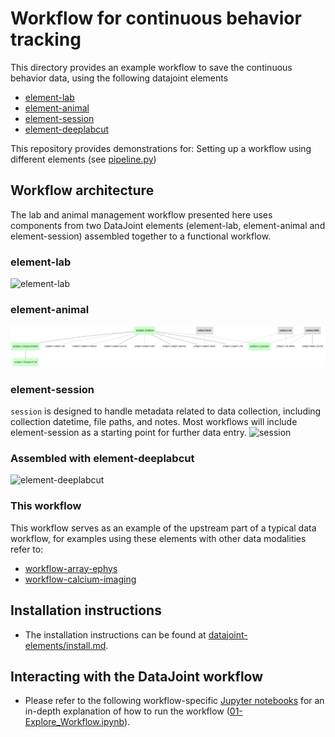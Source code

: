 # Workflow for continuous behavior tracking

This directory provides an example workflow to save the continuous behavior data, using the following datajoint elements
+ [element-lab](https://github.com/datajoint/element-lab)
+ [element-animal](https://github.com/datajoint/element-animal)
+ [element-session](https://github.com/datajoint/element-session)
+ [element-deeplabcut](https://github.com/datajoint/element-deeplabcut)

This repository provides demonstrations for:
Setting up a workflow using different elements (see [pipeline.py](workflow_behavior/pipeline.py))

## Workflow architecture
The lab and animal management workflow presented here uses components from two DataJoint elements (element-lab, element-animal and element-session) assembled together to a functional workflow.

### element-lab

![element-lab](
https://github.com/datajoint/element-lab/raw/main/images/element_lab_diagram.svg)

### element-animal

![element-animal](
https://github.com/datajoint/element-animal/blob/main/images/subject_diagram.svg)

### element-session
`session` is designed to handle metadata related to data collection, including collection datetime, file paths, and notes. Most workflows will include element-session as a starting point for further data entry.
![session](https://github.com/datajoint/element-session/blob/main/images/session_diagram.svg)

### Assembled with element-deeplabcut
![element-deeplabcut](
https://github.com/datajoint/element-deeplabcut/blob/main/images/diagram_dlc.svg)

### This workflow
This workflow serves as an example of the upstream part of a typical data workflow, for examples using these elements with other data modalities refer to:

+ [workflow-array-ephys](https://github.com/datajoint/workflow-array-ephys)
+ [workflow-calcium-imaging](https://github.com/datajoint/workflow-calcium-imaging)

## Installation instructions

+ The installation instructions can be found at [datajoint-elements/install.md](
     https://github.com/datajoint/datajoint-elements/blob/main/install.md).

## Interacting with the DataJoint workflow

+ Please refer to the following workflow-specific
[Jupyter notebooks](/notebooks) for an in-depth explanation of how to run the
workflow ([01-Explore_Workflow.ipynb](notebooks/01-Explore_Workflow.ipynb)).
